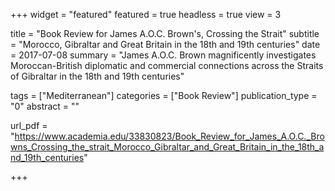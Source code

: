 +++
widget = "featured"
featured = true
headless = true
view = 3

title = "Book Review for James A.O.C. Brown's, Crossing the Strait"
subtitle = "Morocco, Gibraltar and Great Britain in the 18th and 19th centuries"
date = 2017-07-08
summary = "James A.O.C. Brown magnificently investigates Moroccan-British diplomatic and commercial connections across the Straits of Gibraltar in the 18th and 19th centuries"

tags = ["Mediterranean"]
categories = ["Book Review"]
publication_type = "0"
abstract = ""

url_pdf = "https://www.academia.edu/33830823/Book_Review_for_James_A.O.C._Browns_Crossing_the_strait_Morocco_Gibraltar_and_Great_Britain_in_the_18th_and_19th_centuries"

+++
